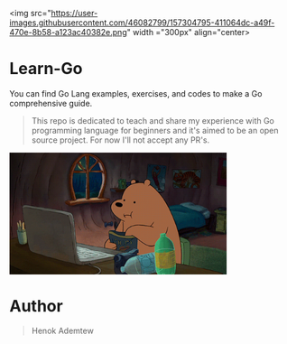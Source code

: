 <img src="https://user-images.githubusercontent.com/46082799/157304795-411064dc-a49f-470e-8b58-a123ac40382e.png" width ="300px" align="center>

# Learn-Go
You can find Go Lang examples, exercises, and codes to make a Go comprehensive guide.</br>
> This repo is dedicated to teach and share my experience with Go programming language for beginners and it's aimed to be an open source project. 
> For now I'll not accept any PR's.

<img src="https://github.com/darsaveli/Mariam/blob/main/1479814528_webarebears.gif" width="385px" align="center">


# Author
> Henok Ademtew

